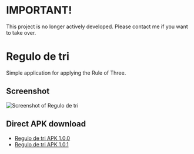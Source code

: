 # IMPORTANT!
This project is no longer actively developed. Please contact me if you want to take over.

# Regulo de tri
Simple application for applying the Rule of Three.

## Screenshot
![Screenshot of Regulo de tri](http://retujo.de/rdt/Regulo_de_tri.png "Screenshot")

## Direct APK download
* [Regulo de tri APK 1.0.0](http://retujo.de/rdt/de.steinpfeffer.rdt-1.0.0.apk)
* [Regulo de tri APK 1.0.1](http://retujo.de/rdt/de.steinpfeffer.rdt-1.0.1.apk)
